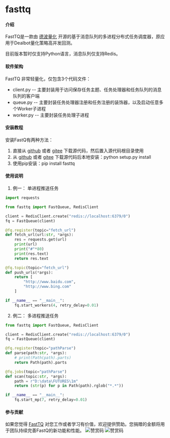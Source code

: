 # fasttq

#### 介绍
FastTQ是一款由 [德波量化](http://www.dealbot.cn) 开源的基于消息队列的多进程分布式任务调度器，原应用于Dealbot量化策略高并发回测。

目前版本暂时仅支持Python语言，消息队列仅支持Redis。

#### 软件架构
FastTQ 非常轻量化，仅包含3个代码文件：
- client.py -- 主要封装用于访问保存任务主题、任务处理器和任务队列的消息队列的客户端 
- queue.py -- 主要封装任务处理器注册和任务注册的装饰器，以及启动任意多个Worker子进程
- worker.py -- 主要封装任务处理子进程


#### 安装教程

安装FastQ有两种方法：
1.  直接从 [github](https://github.com/wakeblade/fasttq) 或者 [gitee](https://gitee.com/wakeblade/fasttq) 下载源代码，然后置入源代码根目录使用
2.  从 [github](https://github.com/wakeblade/fasttq) 或者 [gitee](https://gitee.com/wakeblade/fasttq) 下载源代码后本地安装：python setup.py install
3.  使用pip安装：pip install fasttq

#### 使用说明

1. 例一： 单进程推送任务
```python
import requests

from fasttq import FastQueue, RedisClient

client = RedisClient.create("redis://localhost:6379/0")
fq = FastQueue(client)

@fq.register(topic="fetch_url")
def fetch_url(url:str, *args):
    res = requests.get(url)
    print(url)
    print("#"*80)
    print(res.text)
    return res.text

@fq.topic(topic="fetch_url")
def push_urls(*args):
    return [
        "http://www.baidu.com",
        "http://www.bing.com"
    ]

if __name__ == "__main__":
    fq.start_workers(4, retry_delay=0.01)
```

2. 例二： 多进程推送任务
```python
from fasttq import FastQueue, RedisClient

client = RedisClient.create("redis://localhost:6379/0")
fq = FastQueue(client)

@fq.register(topic="pathParse")
def parse(path:str, *args):
    # print(Path(path).parts)
    return Path(path).parts

@fq.jobs(topic="pathParse")
def scan(topic:str, *args):
    path = r"D:\data\FUTURES\1m"
    return (str(p) for p in Path(path).rglob("*.*"))

if __name__ == "__main__":
    fq.start_mp(7, retry_delay=0.01)
```

#### 参与贡献

如果您觉得 [FastTQ](https://gitee.com/wakeblade/fasttq) 对您工作或者学习有价值，欢迎提供赞助。您捐赠的金额将用于团队持续完善FastQ的新功能和性能。 
![赞赏码](https://gitee.com/wakeblade/x2trade/raw/master/zsm.jpg '赞赏码')
![赞赏码](https://github.com/wakeblade/fasttq/assets/47707905/deeb02cf-4d81-43c6-9d11-f2f04538de11 '赞赏码')